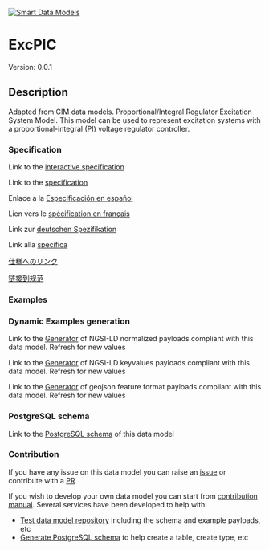 [![Smart Data Models](https://smartdatamodels.org/wp-content/uploads/2022/01/SmartDataModels_logo.png "Logo")](https://smartdatamodels.org)
# ExcPIC
Version: 0.0.1

## Description 

Adapted from CIM data models. Proportional/Integral Regulator Excitation System Model.  This model can be used to represent excitation systems with a proportional-integral (PI) voltage regulator controller.
### Specification

Link to the [interactive specification](https://swagger.lab.fiware.org/?url=https://smart-data-models.github.io/dataModel.EnergyCIM/ExcPIC/swagger.yaml)

Link to the [specification](https://github.com/smart-data-models/dataModel.EnergyCIM/blob/master/ExcPIC/doc/spec.md)

Enlace a la [Especificación en español](https://github.com/smart-data-models/dataModel.EnergyCIM/blob/master/ExcPIC/doc/spec_ES.md)

Lien vers le [spécification en français](https://github.com/smart-data-models/dataModel.EnergyCIM/blob/master/ExcPIC/doc/spec_FR.md)

Link zur [deutschen Spezifikation](https://github.com/smart-data-models/dataModel.EnergyCIM/blob/master/ExcPIC/doc/spec_DE.md)

Link alla [specifica](https://github.com/smart-data-models/dataModel.EnergyCIM/blob/master/ExcPIC/doc/spec_IT.md)

[仕様へのリンク](https://github.com/smart-data-models/dataModel.EnergyCIM/blob/master/ExcPIC/doc/spec_JA.md)

[链接到规范](https://github.com/smart-data-models/dataModel.EnergyCIM/blob/master/ExcPIC/doc/spec_ZH.md)
### Examples
### Dynamic Examples generation

Link to the [Generator](https://smartdatamodels.org/extra/ngsi-ld_generator.php?schemaUrl=https://raw.githubusercontent.com/smart-data-models/dataModel.EnergyCIM/master/ExcPIC/schema.json&email=info@smartdatamodels.org) of NGSI-LD normalized payloads compliant with this data model. Refresh for new values

Link to the [Generator](https://smartdatamodels.org/extra/ngsi-ld_generator_keyvalues.php?schemaUrl=https://raw.githubusercontent.com/smart-data-models/dataModel.EnergyCIM/master/ExcPIC/schema.json&email=info@smartdatamodels.org) of NGSI-LD keyvalues payloads compliant with this data model. Refresh for new values

Link to the [Generator](https://smartdatamodels.org/extra/geojson_features_generator.php?schemaUrl=https://raw.githubusercontent.com/smart-data-models/dataModel.EnergyCIM/master/ExcPIC/schema.json&email=info@smartdatamodels.org) of geojson feature format payloads compliant with this data model. Refresh for new values
### PostgreSQL schema

Link to the [PostgreSQL schema](https://github.com/smart-data-models/dataModel.EnergyCIM/blob/master/ExcPIC/schema.sql) of this data model
### Contribution

 If you have any issue on this data model you can raise an [issue](https://github.com/smart-data-models/dataModel.EnergyCIM/issues)  or contribute with a [PR](https://github.com/smart-data-models/dataModel.EnergyCIM/pulls)

 If you wish to develop your own data model you can start from [contribution manual](https://bit.ly/contribution_manual). Several services have been developed to help with: 
 - [Test data model repository](https://smartdatamodels.org/index.php/data-models-contribution-api/) including the schema and example payloads, etc
 - [Generate PostgreSQL schema](https://smartdatamodels.org/index.php/sql-service/) to help create a table, create type, etc